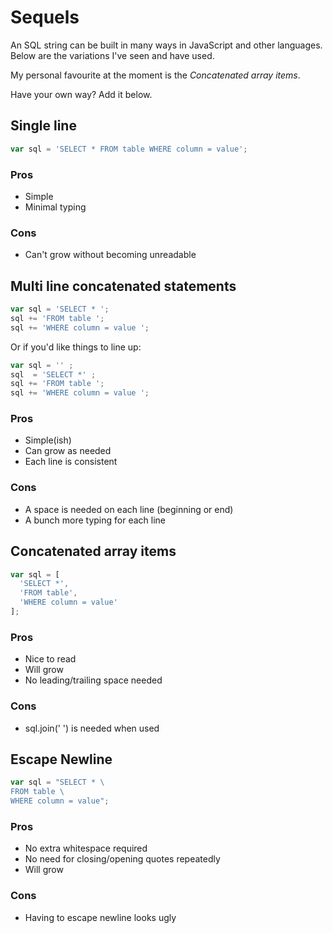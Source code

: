 # Sequels

An SQL string can be built in many ways in JavaScript and other languages. Below are the variations I've seen and have used.

My personal favourite at the moment is the _Concatenated array items_.

Have your own way? Add it below.

## Single line

```javascript
var sql = 'SELECT * FROM table WHERE column = value';
```

### Pros

- Simple
- Minimal typing

### Cons

- Can't grow without becoming unreadable

## Multi line concatenated statements

```javascript
var sql = 'SELECT * ';
sql += 'FROM table ';
sql += 'WHERE column = value ';
```
  
Or if you'd like things to line up:
  
```javascript
var sql = '' ;
sql  = 'SELECT *' ;
sql += 'FROM table ';
sql += 'WHERE column = value ';
```

### Pros

- Simple(ish)
- Can grow as needed
- Each line is consistent

### Cons

- A space is needed on each line (beginning or end)
- A bunch more typing for each line

## Concatenated array items

```javascript
var sql = [
  'SELECT *',
  'FROM table',
  'WHERE column = value'
];
```

### Pros

- Nice to read
- Will grow
- No leading/trailing space needed

### Cons

- sql.join(' ') is needed when used


## Escape Newline

```javascript
var sql = "SELECT * \
FROM table \
WHERE column = value";
```

### Pros

- No extra whitespace required
- No need for closing/opening quotes repeatedly
- Will grow

### Cons

- Having to escape newline looks ugly
